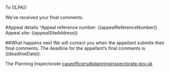 To ((LPA))

We’ve received your final comments.

#Appeal details
^Appeal reference number: ((appealReferenceNumber))
Appeal site: ((appealSiteAddress))

##What happens next
We will contact you when the appellant submits their final comments. The deadline for the appellant’s final comments is ((deadlineDate)).

The Planning Inspectorate
caseofficers@planninginspectorate.gov.uk
